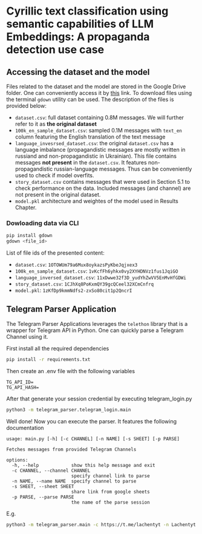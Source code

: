 # Cyrillic text classification using semantic capabilities of LLM Embeddings: A propaganda detection use case

## Accessing the dataset and the model
Files related to the dataset and the model are stored in the Google Drive folder. One can conveniently access it by [this](https://drive.google.com/drive/folders/1r6lWltzvTpUrcjS1Hr_iP4A3V0eCDeU1?usp=sharing) link. To download files using the terminal `gdown` utility can be used. The description of the files is provided below:
- `dataset.csv`: full dataset containing 0.8M messages. We will further refer to it as **the original dataset**
- `100k_en_sample_dataset.csv`: sampled 0.1M messages with `text_en` column featuring the English translation of the text message
- `language_invesrsed_dataset.csv`: the original `dataset.csv` has a language imbalance (propagandistic messages are mostly written in russiand and non-propagandistic in Ukrainian). This file contains messages **not present** in the `dataset.csv`. It features non-propagandistic russian-language messages. Thus can be conveniently used to check if model overfits.
- `story_dataset.csv` contains messages that were used in Section 5.1 to check performance on the data. Included messages (and channel) are not present in the original dataset.
- `model.pkl` architecture and weightes of the model used in Results Chapter. 

### Dowloading data via CLI
```bash
pip install gdown
gdown <file_id>
```
List of file ids of the presented content:
- `dataset.csv`: `1OTOWUm79a6Mux8oykazsPyKbeJqjxex3`
- `100k_en_sample_dataset.csv`: `1vKcfFh6yhkx0vy2XYHDNVz1fus1JqiGO`
- `language_inversed_dataset.csv`: `11xDwwe32f3D_yudYhZwVV5EnMvHfGDWi`
- `story_dataset.csv`: `1CJhXq8PoKxmQY39gcQCeel32XCmCnfrq`
- `model.pkl`: `1zKfDp9kmmNdfs2-zxSo80cit1p2QncrI`


## Telegram Parser Application
The Telegram Parser Applications leverages the `telethon` library that is a wrapper for Telegram API in Python. One can  quickly parse a Telegram Channel using it.

First install all the required dependencies
```bash
pip install -r requirements.txt
```

Then create an .env file with the following variables
```text
TG_API_ID=
TG_API_HASH=
```
After that generate your session credential by executing telegram_login.py
```bash
python3 -m telegram_parser.telegram_login.main
```

Well done! Now you can execute the parser. It features the following documentation

```text
usage: main.py [-h] [-c CHANNEL] [-n NAME] [-s SHEET] [-p PARSE]

Fetches messages from provided Telegram Channels

options:
  -h, --help            show this help message and exit
  -c CHANNEL, --channel CHANNEL
                        specify channel link to parse
  -n NAME, --name NAME  specify channel to parse
  -s SHEET, --sheet SHEET
                        share link from google sheets
  -p PARSE, --parse PARSE
                        the name of the parse session
```

E.g.
```bash
python3 -m telegram_parser.main -c https://t.me/lachentyt -n Lachentyt
```